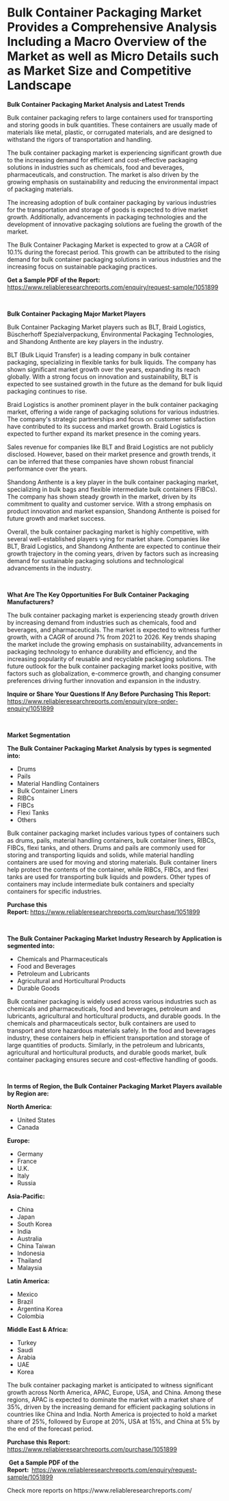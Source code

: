 <p><h1>Bulk Container Packaging Market Provides a Comprehensive Analysis Including a Macro Overview of the Market as well as Micro Details such as Market Size and Competitive Landscape</h1></p><p><strong>Bulk Container Packaging Market Analysis and Latest Trends</strong></p>
<p><p>Bulk container packaging refers to large containers used for transporting and storing goods in bulk quantities. These containers are usually made of materials like metal, plastic, or corrugated materials, and are designed to withstand the rigors of transportation and handling.</p><p>The bulk container packaging market is experiencing significant growth due to the increasing demand for efficient and cost-effective packaging solutions in industries such as chemicals, food and beverages, pharmaceuticals, and construction. The market is also driven by the growing emphasis on sustainability and reducing the environmental impact of packaging materials.</p><p>The increasing adoption of bulk container packaging by various industries for the transportation and storage of goods is expected to drive market growth. Additionally, advancements in packaging technologies and the development of innovative packaging solutions are fueling the growth of the market.</p><p>The Bulk Container Packaging Market is expected to grow at a CAGR of 10.1% during the forecast period. This growth can be attributed to the rising demand for bulk container packaging solutions in various industries and the increasing focus on sustainable packaging practices.</p></p>
<p><strong>Get a Sample PDF of the Report:&nbsp;</strong> <a href="https://www.reliableresearchreports.com/enquiry/request-sample/1051899">https://www.reliableresearchreports.com/enquiry/request-sample/1051899</a></p>
<p>&nbsp;</p>
<p><strong>Bulk Container Packaging Major Market Players</strong></p>
<p><p>Bulk Container Packaging Market players such as BLT, Braid Logistics, Büscherhoff Spezialverpackung, Environmental Packaging Technologies, and Shandong Anthente are key players in the industry.</p><p>BLT (Bulk Liquid Transfer) is a leading company in bulk container packaging, specializing in flexible tanks for bulk liquids. The company has shown significant market growth over the years, expanding its reach globally. With a strong focus on innovation and sustainability, BLT is expected to see sustained growth in the future as the demand for bulk liquid packaging continues to rise.</p><p>Braid Logistics is another prominent player in the bulk container packaging market, offering a wide range of packaging solutions for various industries. The company's strategic partnerships and focus on customer satisfaction have contributed to its success and market growth. Braid Logistics is expected to further expand its market presence in the coming years.</p><p>Sales revenue for companies like BLT and Braid Logistics are not publicly disclosed. However, based on their market presence and growth trends, it can be inferred that these companies have shown robust financial performance over the years.</p><p>Shandong Anthente is a key player in the bulk container packaging market, specializing in bulk bags and flexible intermediate bulk containers (FIBCs). The company has shown steady growth in the market, driven by its commitment to quality and customer service. With a strong emphasis on product innovation and market expansion, Shandong Anthente is poised for future growth and market success.</p><p>Overall, the bulk container packaging market is highly competitive, with several well-established players vying for market share. Companies like BLT, Braid Logistics, and Shandong Anthente are expected to continue their growth trajectory in the coming years, driven by factors such as increasing demand for sustainable packaging solutions and technological advancements in the industry.</p></p>
<p>&nbsp;</p>
<p><strong>What Are The Key Opportunities For Bulk Container Packaging Manufacturers?</strong></p>
<p><p>The bulk container packaging market is experiencing steady growth driven by increasing demand from industries such as chemicals, food and beverages, and pharmaceuticals. The market is expected to witness further growth, with a CAGR of around 7% from 2021 to 2026. Key trends shaping the market include the growing emphasis on sustainability, advancements in packaging technology to enhance durability and efficiency, and the increasing popularity of reusable and recyclable packaging solutions. The future outlook for the bulk container packaging market looks positive, with factors such as globalization, e-commerce growth, and changing consumer preferences driving further innovation and expansion in the industry.</p></p>
<p><strong>Inquire or Share Your Questions If Any Before Purchasing This Report:</strong> <a href="https://www.reliableresearchreports.com/enquiry/pre-order-enquiry/1051899">https://www.reliableresearchreports.com/enquiry/pre-order-enquiry/1051899</a></p>
<p>&nbsp;</p>
<p><strong>Market Segmentation</strong></p>
<p><strong>The Bulk Container Packaging Market Analysis by types is segmented into:</strong></p>
<p><ul><li>Drums</li><li>Pails</li><li>Material Handling Containers</li><li>Bulk Container Liners</li><li>RIBCs</li><li>FIBCs</li><li>Flexi Tanks</li><li>Others</li></ul></p>
<p><p>Bulk container packaging market includes various types of containers such as drums, pails, material handling containers, bulk container liners, RIBCs, FIBCs, flexi tanks, and others. Drums and pails are commonly used for storing and transporting liquids and solids, while material handling containers are used for moving and storing materials. Bulk container liners help protect the contents of the container, while RIBCs, FIBCs, and flexi tanks are used for transporting bulk liquids and powders. Other types of containers may include intermediate bulk containers and specialty containers for specific industries.</p></p>
<p><strong>Purchase this Report:&nbsp;</strong><a href="https://www.reliableresearchreports.com/purchase/1051899">https://www.reliableresearchreports.com/purchase/1051899</a></p>
<p>&nbsp;</p>
<p><strong>The Bulk Container Packaging Market Industry Research by Application is segmented into:</strong></p>
<p><ul><li>Chemicals and Pharmaceuticals</li><li>Food and Beverages</li><li>Petroleum and Lubricants</li><li>Agricultural and Horticultural Products</li><li>Durable Goods</li></ul></p>
<p><p>Bulk container packaging is widely used across various industries such as chemicals and pharmaceuticals, food and beverages, petroleum and lubricants, agricultural and horticultural products, and durable goods. In the chemicals and pharmaceuticals sector, bulk containers are used to transport and store hazardous materials safely. In the food and beverages industry, these containers help in efficient transportation and storage of large quantities of products. Similarly, in the petroleum and lubricants, agricultural and horticultural products, and durable goods market, bulk container packaging ensures secure and cost-effective handling of goods.</p></p>
<p>&nbsp;</p>
<p><strong>In terms of Region, the Bulk Container Packaging Market Players available by Region are:</strong></p>
<p>
    <p> <strong> North America: </strong>
        <ul>
            <li>United States</li>
            <li>Canada</li>
        </ul>
        </p> 
    <p> <strong> Europe: </strong>
        <ul>
            <li>Germany</li>
            <li>France</li>
            <li>U.K.</li>
            <li>Italy</li>
            <li>Russia</li>
        </ul>
        </p> 
    <p> <strong> Asia-Pacific: </strong>
        <ul>
            <li>China</li>
            <li>Japan</li>
            <li>South Korea</li>
            <li>India</li>
            <li>Australia</li>
            <li>China Taiwan</li>
            <li>Indonesia</li>
            <li>Thailand</li>
            <li>Malaysia</li>
        </ul>
        </p> 
    <p> <strong> Latin America: </strong>
        <ul>
            <li>Mexico</li>
            <li>Brazil</li>
            <li>Argentina Korea</li>
            <li>Colombia</li>
        </ul>
        </p> 
    <p> <strong> Middle East & Africa: </strong>
        <ul>
            <li>Turkey</li>
            <li>Saudi</li>
            <li>Arabia</li>
            <li>UAE</li>
            <li>Korea</li>
        </ul>
    </p>
    </p>
<p><p>The bulk container packaging market is anticipated to witness significant growth across North America, APAC, Europe, USA, and China. Among these regions, APAC is expected to dominate the market with a market share of 35%, driven by the increasing demand for efficient packaging solutions in countries like China and India. North America is projected to hold a market share of 25%, followed by Europe at 20%, USA at 15%, and China at 5% by the end of the forecast period.</p></p>
<p><strong>Purchase this Report: </strong><a href="https://www.reliableresearchreports.com/purchase/1051899">https://www.reliableresearchreports.com/purchase/1051899</a></p>
<p>&nbsp;<strong>Get a Sample PDF of the Report:&nbsp;&nbsp;</strong><a href="https://www.reliableresearchreports.com/enquiry/request-sample/1051899">https://www.reliableresearchreports.com/enquiry/request-sample/1051899</a></p>
<p><strong></strong></p>
<p>Check more reports on https://www.reliableresearchreports.com/</p>